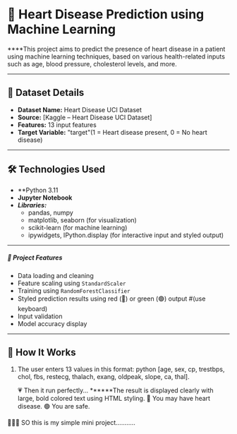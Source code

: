 # 🔬 Heart Disease Prediction using Machine Learning

****This project aims to predict the presence of heart disease in a patient using machine learning techniques, based on various health-related inputs
such as age, blood pressure, cholesterol levels, and more.

---

## 📂 Dataset Details

- **Dataset Name:** Heart Disease UCI Dataset
- **Source:** [Kaggle – Heart Disease UCI Dataset]
- **Features:** 13 input features
- **Target Variable:** "target"(1 = Heart disease present, 0 = No heart disease)

---

## 🛠️ Technologies Used

- **Python 3.11
- **Jupyter Notebook**
- ***Libraries:***
  - pandas, numpy
  - matplotlib, seaborn (for visualization)
  - scikit-learn (for machine learning)
  - ipywidgets, IPython.display (for interactive input and styled output)

---

##### 🎯 Project Features

- Data loading and cleaning
- Feature scaling using `StandardScaler`
- Training using `RandomForestClassifier`
- Styled prediction results using red (🔴) or green (🟢) output #(use keyboard)
- Input validation
- Model accuracy display

---

## 🧠 How It Works
1. The user enters 13 values in this format:
   python
   [age, sex, cp, trestbps, chol, fbs, restecg, thalach, exang, oldpeak, slope, ca, thal].
   
   💗 Then it run perfectly...
   ******The result is displayed clearly with large, bold colored text using HTML styling.
  🔴 You may have heart disease.
  🟢 You are safe.

  🎯🎯🎯 SO this is my simple mini project...........
